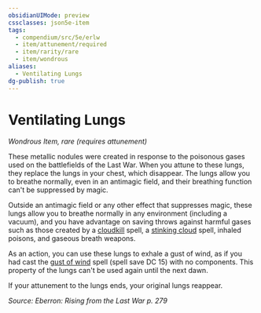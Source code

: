 ```yaml
---
obsidianUIMode: preview
cssclasses: json5e-item
tags:
  - compendium/src/5e/erlw
  - item/attunement/required
  - item/rarity/rare
  - item/wondrous
aliases:
  - Ventilating Lungs
dg-publish: true
---
```

# Ventilating Lungs
*Wondrous Item, rare (requires attunement)*  


These metallic nodules were created in response to the poisonous gases used on the battlefields of the Last War. When you attune to these lungs, they replace the lungs in your chest, which disappear. The lungs allow you to breathe normally, even in an antimagic field, and their breathing function can't be suppressed by magic.

Outside an antimagic field or any other effect that suppresses magic, these lungs allow you to breathe normally in any environment (including a vacuum), and you have advantage on saving throws against harmful gases such as those created by a [cloudkill](/Admin/CLI/spells/cloudkill.md) spell, a [stinking cloud](/Admin/CLI/spells/stinking-cloud.md) spell, inhaled poisons, and gaseous breath weapons.

As an action, you can use these lungs to exhale a gust of wind, as if you had cast the [gust of wind](/Admin/CLI/spells/gust-of-wind.md) spell (spell save DC 15) with no components. This property of the lungs can't be used again until the next dawn.

If your attunement to the lungs ends, your original lungs reappear.

*Source: Eberron: Rising from the Last War p. 279*